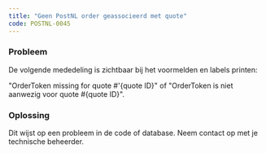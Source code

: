```yaml
---
title: "Geen PostNL order geassocieerd met quote"
code: POSTNL-0045
---
```


<div class="columnLayout single" data-layout="single">
<div class="cell normal" data-type="normal">
<div class="innerCell">
<p><h3>Probleem</h3></p>
<p>De volgende mededeling is zichtbaar bij het voormelden en labels printen:</p>
<p>"OrderToken missing for quote #'{quote ID}" of "OrderToken is niet aanwezig voor quote #{quote ID}".</p>
<p><h3>Oplossing</h3></p>
<p>Dit wijst op een probleem in de code of database. Neem contact op met je technische beheerder.</p>
<p></p></div>
</div>
</div>